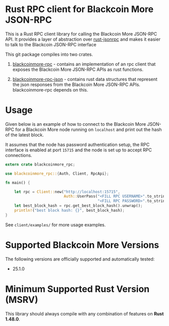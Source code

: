 # Rust RPC client for Blackcoin More JSON-RPC 

This is a Rust RPC client library for calling the Blackcoin More JSON-RPC API. It provides a layer of abstraction over 
[rust-jsonrpc](https://github.com/apoelstra/rust-jsonrpc) and makes it easier to talk to the Blackcoin JSON-RPC interface 

This git package compiles into two crates.
1. [blackcoinmore-rpc](https://crates.io/crates/blackcoinmore-rpc) - contains an implementation of an rpc client that exposes 
the Blackcoin More JSON-RPC APIs as rust functions.

2. [blackcoinmore-rpc-json](https://crates.io/crates/blackcoinmore-rpc-json) -  contains rust data structures that represent 
the json responses from the Blackcoin More JSON-RPC APIs. blackcoinmore-rpc depends on this.

# Usage
Given below is an example of how to connect to the Blackcoin More JSON-RPC for a Blackcoin More node running on `localhost`
and print out the hash of the latest block.

It assumes that the node has password authentication setup, the RPC interface is enabled at port `15715` and the node
is set up to accept RPC connections. 

```rust
extern crate blackcoinmore_rpc;

use blackcoinmore_rpc::{Auth, Client, RpcApi};

fn main() {

    let rpc = Client::new("http://localhost:15715",
                          Auth::UserPass("<FILL RPC USERNAME>".to_string(),
                                         "<FILL RPC PASSWORD>".to_string())).unwrap();
    let best_block_hash = rpc.get_best_block_hash().unwrap();
    println!("best block hash: {}", best_block_hash);
}
```

See `client/examples/` for more usage examples. 

# Supported Blackcoin More Versions
The following versions are officially supported and automatically tested:
* 25.1.0

# Minimum Supported Rust Version (MSRV)
This library should always compile with any combination of features on **Rust 1.48.0**.

